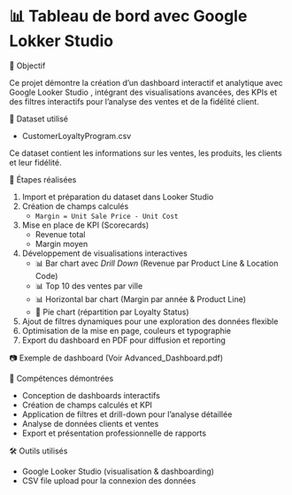 # 📊 Tableau de bord avec Google Lokker Studio

🎯 Objectif

Ce projet démontre la création d’un  dashboard interactif et analytique avec Google Looker Studio , intégrant des visualisations avancées, des KPIs et des filtres interactifs pour l’analyse des ventes et de la fidélité client.

📂 Dataset utilisé
- CustomerLoyaltyProgram.csv

Ce dataset contient les informations sur les ventes, les produits, les clients et leur fidélité.

🔧 Étapes réalisées
1. Import et préparation du dataset dans Looker Studio  
2. Création de champs calculés
   - `Margin = Unit Sale Price - Unit Cost`  
3. Mise en place de KPI (Scorecards)
   - Revenue total  
   - Margin moyen  
4. Développement de visualisations interactives 
   - 📊 Bar chart avec *Drill Down* (Revenue par Product Line & Location Code)  
   - 📊 Top 10 des ventes par ville  
   - 📊 Horizontal bar chart (Margin par année & Product Line)  
   - 🥧 Pie chart (répartition par Loyalty Status)  
5. Ajout de filtres dynamiques pour une exploration des données flexible  
6. Optimisation de la mise en page, couleurs et typographie  
7. Export du dashboard en PDF pour diffusion et reporting

 📷 Exemple de dashboard (Voir Advanced_Dashboard.pdf)

🚀 Compétences démontrées
- Conception de  dashboards interactifs
- Création de champs calculés et KPI
- Application de filtres et drill-down pour l’analyse détaillée  
- Analyse de données clients et ventes  
- Export et présentation professionnelle de rapports  

🛠️ Outils utilisés
- Google Looker Studio (visualisation & dashboarding)  
- CSV file upload pour la connexion des données  


